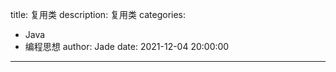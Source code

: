 title: 复用类
description: 复用类
categories: 
  - Java
  - 编程思想
author: Jade
date: 2021-12-04 20:00:00
---
